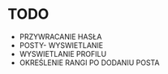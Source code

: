# TODO
- PRZYWRACANIE HASŁA
- POSTY- WYSWIETLANIE
- WYSWIETLANIE PROFILU
- OKREŚLENIE RANGI PO DODANIU POSTA
